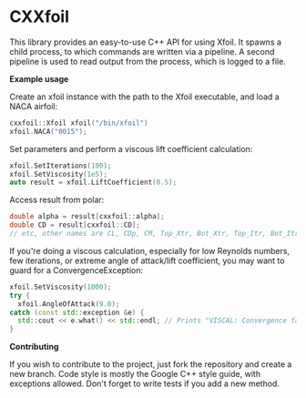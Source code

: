 # CXXfoil

This library provides an easy-to-use C++ API for using Xfoil. It spawns a child process, to which commands are written via a pipeline. A second pipeline is used to read output from the process, which is logged to a file.

**Example usage**

Create an xfoil instance with the path to the Xfoil executable, and load a NACA airfoil:

~~~cpp
cxxfoil::Xfoil xfoil("/bin/xfoil")
xfoil.NACA("0015");
~~~

Set parameters and perform a viscous lift coefficient calculation:

~~~cpp
xfoil.SetIterations(100);
xfoil.SetViscosity(1e5);
auto result = xfoil.LiftCoefficient(0.5);
~~~

Access result from polar:

~~~cpp
double alpha = result[cxxfoil::alpha];
double CD = result[cxxfoil::CD];
// etc, other names are CL, CDp, CM, Top_Xtr, Bot_Xtr, Top_Itr, Bot_Itr
~~~

If you're doing a viscous calculation, especially for low Reynolds numbers, few iterations, or extreme angle of attack/lift coefficient, you may want to guard for a ConvergenceException:

~~~cpp
xfoil.SetViscosity(1000);
try {
  xfoil.AngleOfAttack(9.0);
catch (const std::exception &e) {
  std::cout << e.what() << std::endl; // Prints "VISCAL: Convergence failed"
}
~~~

**Contributing**

If you wish to contribute to the project, just fork the repository and create a new branch. Code style is mostly the Google C++ style guide, with exceptions allowed. Don't forget to write tests if you add a new method.
